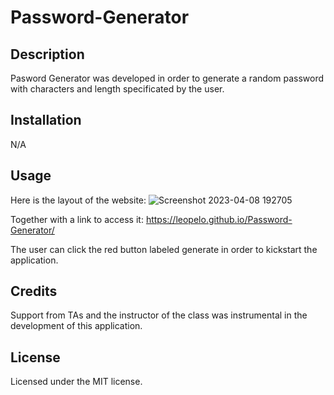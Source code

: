 # Password-Generator

## Description

Pasword Generator was developed in order to generate a random password with characters and length specificated by the user.

## Installation

N/A

## Usage

Here is the layout of the website:
![Screenshot 2023-04-08 192705](https://user-images.githubusercontent.com/127148387/230746692-11a6c1de-2361-405c-953e-e3f9e1991b85.png)

Together with a link to access it: https://leopelo.github.io/Password-Generator/

The user can click the red button labeled generate in order to kickstart the application.
## Credits
Support from TAs and the instructor of the class was instrumental in the development of this application.

## License

Licensed under the MIT license.
